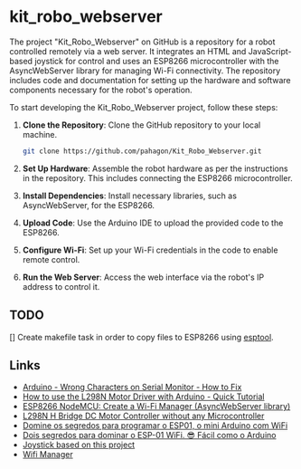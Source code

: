 # kit_robo_webserver

The project "Kit_Robo_Webserver" on GitHub is a repository for a robot controlled remotely via a web server. 
It integrates an HTML and JavaScript-based joystick for control and uses an ESP8266 microcontroller with the AsyncWebServer library for managing Wi-Fi connectivity. 
The repository includes code and documentation for setting up the hardware and software components necessary for the robot's operation.

To start developing the Kit_Robo_Webserver project, follow these steps:

1. **Clone the Repository**: Clone the GitHub repository to your local machine.
   ```bash
   git clone https://github.com/pahagon/Kit_Robo_Webserver.git
   ```

2. **Set Up Hardware**: Assemble the robot hardware as per the instructions in the repository. This includes connecting the ESP8266 microcontroller.

3. **Install Dependencies**: Install necessary libraries, such as AsyncWebServer, for the ESP8266.

4. **Upload Code**: Use the Arduino IDE to upload the provided code to the ESP8266.

5. **Configure Wi-Fi**: Set up your Wi-Fi credentials in the code to enable remote control.

6. **Run the Web Server**: Access the web interface via the robot's IP address to control it.

## TODO
[] Create makefile task in order to copy files to ESP8266 using [esptool](://github.com/espressif/esptool).

## Links
* [Arduino - Wrong Characters on Serial Monitor - How to Fix](https://www.youtube.com/watch?v=4Z8f5MyS_EY)
* [How to use the L298N Motor Driver with Arduino - Quick Tutorial](https://www.youtube.com/watch?v=E2sTbpFsvXI)
* [ESP8266 NodeMCU: Create a Wi-Fi Manager (AsyncWebServer library)](https://randomnerdtutorials.com/esp8266-nodemcu-wi-fi-manager-asyncwebserver/)
* [L298N H Bridge DC Motor Controller without any Microcontroller](https://www.youtube.com/watch?v=0FCA6n-8AXE)
* [Domine os segredos para programar o ESP01, o mini Arduino com WiFi](https://www.youtube.com/watch?v=9dxEhlgkE3o)
* [Dois segredos para dominar o ESP-01 WiFi. 😎 Fácil como o Arduino](https://www.youtube.com/watch?v=TgxrfagXROk)
* [Joystick based on this project](https://www.instructables.com/Making-a-Joystick-With-HTML-pure-JavaScript/)
* [Wifi Manager](https://randomnerdtutorials.com/esp8266-nodemcu-wi-fi-manager-asyncwebserver/)

